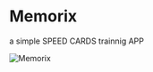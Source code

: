 # Memorix
a simple SPEED CARDS trainnig APP

![Memorix](https://github.com/atuooo/3rd/blob/master/showMeCode/Memorix.gif)

